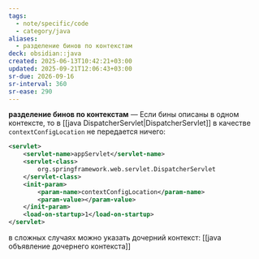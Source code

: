 ```yaml
---
tags:
  - note/specific/code
  - category/java
aliases:
  - разделение бинов по контекстам
deck: obsidian::java
created: 2025-06-13T10:42:21+03:00
updated: 2025-09-21T12:06:43+03:00
sr-due: 2026-09-16
sr-interval: 360
sr-ease: 290
---
```


**разделение бинов по контекстам**
—
Если бины описаны в одном контексте, то в [[java DispatcherServlet|DispatcherServlet]] в качестве `contextConfigLocation` не передается ничего:

```xml
<servlet>
	<servlet-name>appServlet</servlet-name>
	<servlet-class>
		org.springframework.web.servlet.DispatcherServlet
	</servlet-class>
	<init-param>
		<param-name>contextConfigLocation</param-name>
		<param-value></param-value>
	</init-param>
	<load-on-startup>1</load-on-startup>
</servlet>
```

в сложных случаях можно указать дочерний контекст:
[[java объявление дочернего контекста]]
